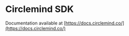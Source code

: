 # Circlemind SDK

Documentation available at [https://docs.circlemind.co/](https://docs.circlemind.co/)
